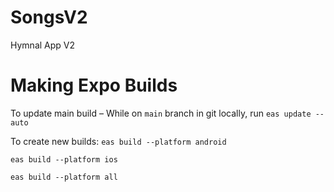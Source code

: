 # SongsV2

Hymnal App V2


# Making Expo Builds
To update main build – While on `main` branch in git locally, run `eas update --auto`

To create new builds:
`eas build --platform android`

`eas build --platform ios`

`eas build --platform all`
